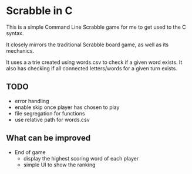 
# Scrabble in C

This is a simple Command Line Scrabble game for me to get used to the C syntax.

It closely mirrors the traditional Scrabble board game, as well as its mechanics.

It uses a a trie created using words.csv to check if a given word exists. It also has checking if all connected letters/words for a given turn exists.

## TODO
- error handling
- enable skip once player has chosen to play
- file segregation for functions
- use relative path for words.csv

## What can be improved
- End of game 
    - display the highest scoring word of each player
    - simple UI to show the ranking
